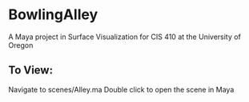 # BowlingAlley
A Maya project in Surface Visualization for CIS 410 at the University of Oregon

## To View:
Navigate to scenes/Alley.ma
Double click to open the scene in Maya
